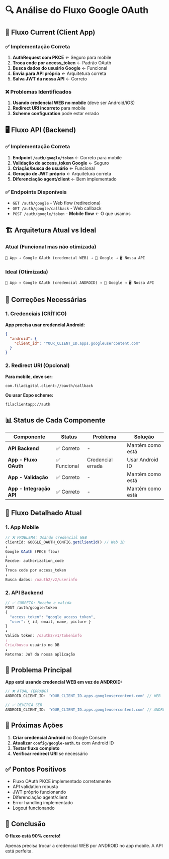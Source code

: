 # 🔍 Análise do Fluxo Google OAuth

## 📱 Fluxo Current (Client App)

### ✅ Implementação Correta
1. **AuthRequest com PKCE** ← Seguro para mobile
2. **Troca code por access_token** ← Padrão OAuth
3. **Busca dados do usuário Google** ← Funcional
4. **Envia para API própria** ← Arquitetura correta
5. **Salva JWT da nossa API** ← Correto

### ❌ Problemas Identificados
1. **Usando credencial WEB no mobile** (deve ser Android/iOS)
2. **Redirect URI incorreto** para mobile
3. **Scheme configuration** pode estar errado

## 🖥️ Fluxo API (Backend)

### ✅ Implementação Correta
1. **Endpoint `/auth/google/token`** ← Correto para mobile
2. **Validação do access_token Google** ← Seguro
3. **Criação/busca de usuário** ← Funcional
4. **Geração de JWT próprio** ← Arquitetura correta
5. **Diferenciação agent/client** ← Bem implementado

### ✅ Endpoints Disponíveis
- `GET /auth/google` - Web flow (redireciona)
- `GET /auth/google/callback` - Web callback
- `POST /auth/google/token` - **Mobile flow** ← O que usamos

## 🏗️ Arquitetura Atual vs Ideal

### Atual (Funcional mas não otimizada)
```
📱 App → Google OAuth (credencial WEB) → 🔄 Google → 🖥️ Nossa API
```

### Ideal (Otimizada)
```
📱 App → Google OAuth (credencial ANDROID) → 🔄 Google → 🖥️ Nossa API
```

## 🔧 Correções Necessárias

### 1. Credenciais (CRÍTICO)
**App precisa usar credencial Android:**
```json
{
  "android": {
    "client_id": "YOUR_CLIENT_ID.apps.googleusercontent.com"
  }
}
```

### 2. Redirect URI (Opcional)
**Para mobile, deve ser:**
```
com.filadigital.client://oauth/callback
```

**Ou usar Expo scheme:**
```
filaclientapp://auth
```

## 📊 Status de Cada Componente

| Componente | Status | Problema | Solução |
|------------|--------|----------|---------|
| **API Backend** | ✅ Correto | - | Mantém como está |
| **App - Fluxo OAuth** | ✅ Funcional | Credencial errada | Usar Android ID |
| **App - Validação** | ✅ Correto | - | Mantém como está |
| **App - Integração API** | ✅ Correto | - | Mantém como está |

## 🎯 Fluxo Detalhado Atual

### 1. App Mobile
```typescript
// ❌ PROBLEMA: Usando credencial WEB
clientId: GOOGLE_OAUTH_CONFIG.getClientId() // Web ID
↓
Google OAuth (PKCE flow)
↓ 
Recebe: authorization_code
↓
Troca code por access_token
↓
Busca dados: /oauth2/v2/userinfo
```

### 2. API Backend
```typescript
// ✅ CORRETO: Recebe e valida
POST /auth/google/token
{
  "access_token": "google_access_token",
  "user": { id, email, name, picture }
}
↓
Valida token: /oauth2/v1/tokeninfo
↓
Cria/busca usuário no DB
↓ 
Retorna: JWT da nossa aplicação
```

## 🚨 Problema Principal

**App está usando credencial WEB em vez de ANDROID:**

```typescript
// ❌ ATUAL (ERRADO)
ANDROID_CLIENT_ID: 'YOUR_CLIENT_ID.apps.googleusercontent.com' // WEB

// ✅ DEVERIA SER
ANDROID_CLIENT_ID: 'YOUR_CLIENT_ID.apps.googleusercontent.com' // ANDROID
```

## 🔄 Próximas Ações

1. **Criar credencial Android** no Google Console
2. **Atualizar `config/google-auth.ts`** com Android ID
3. **Testar fluxo completo**
4. **Verificar redirect URI** se necessário

## ✅ Pontos Positivos

- Fluxo OAuth PKCE implementado corretamente
- API validation robusta 
- JWT próprio funcionando
- Diferenciação agent/client
- Error handling implementado
- Logout funcionando

## 🎯 Conclusão

**O fluxo está 90% correto!** 

Apenas precisa trocar a credencial WEB por ANDROID no app mobile. A API está perfeita.

